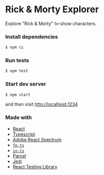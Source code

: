 # Rick & Morty Explorer

Explore "Rick & Morty" tv-show characters.

### Install dependencies

```sh
$ npm ci
```

### Run tests

```sh
$ npm test
```

### Start dev server

```sh
$ npm start
```

and then visit [http://localhost:1234](http://localhost:1234/)

### Made with

- [React](https://reactjs.org/)
- [Typescript](https://www.typescriptlang.org/)
- [Adobe React Spectrum](https://react-spectrum.adobe.com/react-spectrum/index.html)
- [`fp-ts`](https://github.com/gcanti/fp-ts)
- [`io-ts`](https://github.com/gcanti/io-ts)
- [Parcel](https://parceljs.org/)
- [Jest](https://jestjs.io/)
- [React Testing Library](https://testing-library.com/)
